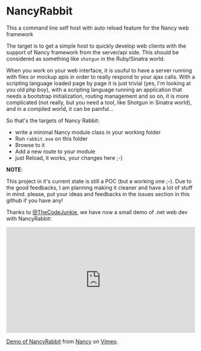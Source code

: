 NancyRabbit
===========

This a command line self host with auto reload feature for the Nancy web framework

The target is to get a simple host to quickly develop web clients with the support of Nancy framework 
from the server/api side.
This should be considered as something like `shotgun` in the Ruby/Sinatra world.

When you work on your web interface, it is usuful to have a server running with files or mockup apis 
in order to really respond to your ajax calls.
With a scripting language loaded page by page it is just trivial (yes, I'm looking at you old php boy), 
with a scripting language running an application that needs a bootstrap initialization, routing management 
and so on, it is more complicated (not really, but you need a tool, like Shotgun in Sinatra world),
and in a compiled world, it can be painful...

So that's the targets of Nancy Rabbit:

* write a minimal Nancy module class in your working folder
* Run `rabbit.exe` on this folder
* Browse to it
* Add a new route to your module
* just Reload, it works, your changes here ;-)

**NOTE**:

  This project in it's current state is still a POC (but a working one ;-). Due to the good feedbacks, I am planning making it cleaner and have a lot of stuff in mind.
  please, put your ideas and feedbacks in the issues section in this github if you have any!

Thanks to [@TheCodeJunkie](https://github.com/thecodejunkie), we have now a small demo of .net web dev with NancyRabbit:

<iframe src="http://player.vimeo.com/video/53459633?badge=0" width="500" height="281" frameborder="0" webkitAllowFullScreen mozallowfullscreen allowFullScreen></iframe> <p><a href="http://vimeo.com/53459633">Demo of NancyRabbit</a> from <a href="http://vimeo.com/user7634348">Nancy</a> on <a href="http://vimeo.com">Vimeo</a>.</p>
